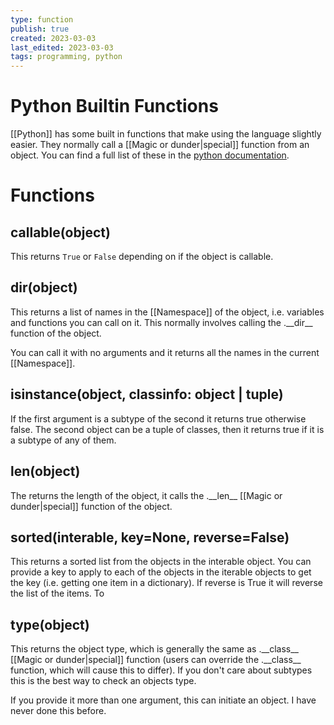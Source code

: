 ```yaml
---
type: function
publish: true
created: 2023-03-03
last_edited: 2023-03-03
tags: programming, python
---
```

# Python Builtin Functions
[[Python]] has some built in functions that make using the language slightly easier. They normally call a [[Magic or dunder|special]] function from an object. You can find a full list of these in the [python documentation](https://docs.python.org/3/library/functions.html).

# Functions
## callable(object)
This returns `True` or `False` depending on if the object is callable.

## dir(object)
This returns a list of names in the [[Namespace]] of the object, i.e. variables and functions you can call on it. This normally involves calling the .\_\_dir\_\_ function of the object. 

You can call it with no arguments and it returns all the names in the current [[Namespace]].

## isinstance(object, classinfo: object | tuple)
If the first argument is a subtype of the second it returns true otherwise false. The second object can be a tuple of classes, then it returns true if it is a subtype of any of them. 

## len(object)
The returns the length of the object, it calls the .\_\_len\_\_  [[Magic or dunder|special]] function of the object.

## sorted(interable, key=None, reverse=False)
This returns a sorted list from the objects in the interable object. You can provide a key to apply to each of the objects in the iterable objects to get the key (i.e. getting one item in a dictionary). If reverse is True it will reverse the list of the items. To 

## type(object)
This returns the object type, which is generally the same as .\_\_class\_\_ [[Magic or dunder|special]] function (users can override the .\_\_class\_\_ function, which will cause this to differ). If you don't care about subtypes this is the best way to check an objects type.

If you provide it more than one argument, this can initiate an object. I have never done this before.
